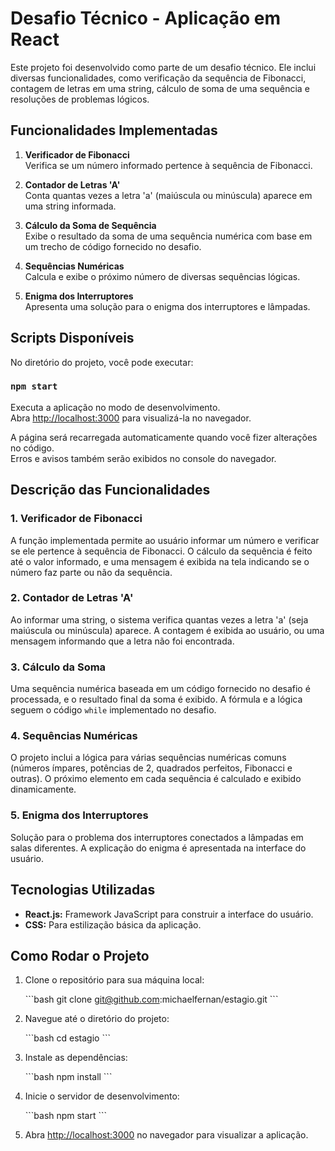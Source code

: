 
# Desafio Técnico - Aplicação em React

Este projeto foi desenvolvido como parte de um desafio técnico. Ele inclui diversas funcionalidades, como verificação da sequência de Fibonacci, contagem de letras em uma string, cálculo de soma de uma sequência e resoluções de problemas lógicos.

## Funcionalidades Implementadas

1. **Verificador de Fibonacci**  
   Verifica se um número informado pertence à sequência de Fibonacci.
   
2. **Contador de Letras 'A'**  
   Conta quantas vezes a letra 'a' (maiúscula ou minúscula) aparece em uma string informada.
   
3. **Cálculo da Soma de Sequência**  
   Exibe o resultado da soma de uma sequência numérica com base em um trecho de código fornecido no desafio.
   
4. **Sequências Numéricas**  
   Calcula e exibe o próximo número de diversas sequências lógicas.
   
5. **Enigma dos Interruptores**  
   Apresenta uma solução para o enigma dos interruptores e lâmpadas.

## Scripts Disponíveis

No diretório do projeto, você pode executar:

### `npm start`

Executa a aplicação no modo de desenvolvimento.  
Abra [http://localhost:3000](http://localhost:3000) para visualizá-la no navegador.

A página será recarregada automaticamente quando você fizer alterações no código.  
Erros e avisos também serão exibidos no console do navegador.

## Descrição das Funcionalidades

### 1. Verificador de Fibonacci

A função implementada permite ao usuário informar um número e verificar se ele pertence à sequência de Fibonacci. O cálculo da sequência é feito até o valor informado, e uma mensagem é exibida na tela indicando se o número faz parte ou não da sequência.

### 2. Contador de Letras 'A'

Ao informar uma string, o sistema verifica quantas vezes a letra 'a' (seja maiúscula ou minúscula) aparece. A contagem é exibida ao usuário, ou uma mensagem informando que a letra não foi encontrada.

### 3. Cálculo da Soma

Uma sequência numérica baseada em um código fornecido no desafio é processada, e o resultado final da soma é exibido. A fórmula e a lógica seguem o código `while` implementado no desafio.

### 4. Sequências Numéricas

O projeto inclui a lógica para várias sequências numéricas comuns (números ímpares, potências de 2, quadrados perfeitos, Fibonacci e outras). O próximo elemento em cada sequência é calculado e exibido dinamicamente.

### 5. Enigma dos Interruptores

Solução para o problema dos interruptores conectados a lâmpadas em salas diferentes. A explicação do enigma é apresentada na interface do usuário.

## Tecnologias Utilizadas

- **React.js:** Framework JavaScript para construir a interface do usuário.
- **CSS:** Para estilização básica da aplicação.

## Como Rodar o Projeto

1. Clone o repositório para sua máquina local:

   \`\`\`bash
   git clone git@github.com:michaelfernan/estagio.git
   \`\`\`

2. Navegue até o diretório do projeto:

   \`\`\`bash
   cd estagio
   \`\`\`

3. Instale as dependências:

   \`\`\`bash
   npm install
   \`\`\`

4. Inicie o servidor de desenvolvimento:

   \`\`\`bash
   npm start
   \`\`\`

5. Abra [http://localhost:3000](http://localhost:3000) no navegador para visualizar a aplicação.



